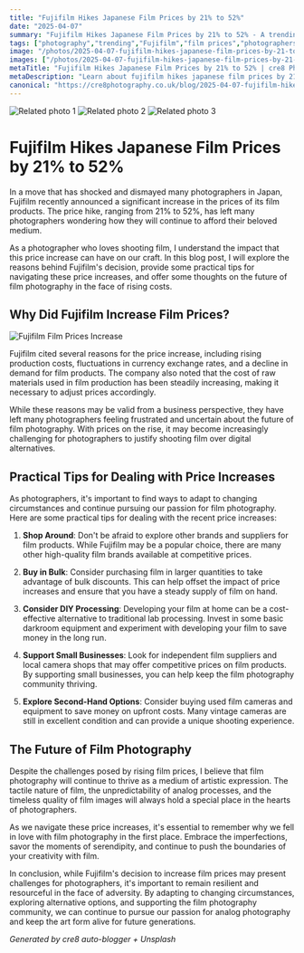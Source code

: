```yaml
---
title: "Fujifilm Hikes Japanese Film Prices by 21% to 52%"
date: "2025-04-07"
summary: "Fujifilm Hikes Japanese Film Prices by 21% to 52% - A trending topic in photography."
tags: ["photography","trending","Fujifilm","film prices","photographers","price increase","film photography","rising costs","practical tips","small businesses","second-hand options","future of film photography"]
image: "/photos/2025-04-07-fujifilm-hikes-japanese-film-prices-by-21-to-52--1.jpg"
images: ["/photos/2025-04-07-fujifilm-hikes-japanese-film-prices-by-21-to-52--1.jpg","/photos/2025-04-07-fujifilm-hikes-japanese-film-prices-by-21-to-52--2.jpg","/photos/2025-04-07-fujifilm-hikes-japanese-film-prices-by-21-to-52--3.jpg"]
metaTitle: "Fujifilm Hikes Japanese Film Prices by 21% to 52% | cre8 Photography"
metaDescription: "Learn about fujifilm hikes japanese film prices by 21% to 52% in photography with practical tips and insights."
canonical: "https://cre8photography.co.uk/blog/2025-04-07-fujifilm-hikes-japanese-film-prices-by-21-to-52-"
---
```



<div class="grid grid-cols-1 sm:grid-cols-2 md:grid-cols-3 gap-4">
  <img src="/photos/2025-04-07-fujifilm-hikes-japanese-film-prices-by-21-to-52--1.jpg" alt="Related photo 1" class="w-full rounded-lg" />
<img src="/photos/2025-04-07-fujifilm-hikes-japanese-film-prices-by-21-to-52--2.jpg" alt="Related photo 2" class="w-full rounded-lg" />
<img src="/photos/2025-04-07-fujifilm-hikes-japanese-film-prices-by-21-to-52--3.jpg" alt="Related photo 3" class="w-full rounded-lg" />
</div>


# Fujifilm Hikes Japanese Film Prices by 21% to 52%

In a move that has shocked and dismayed many photographers in Japan, Fujifilm recently announced a significant increase in the prices of its film products. The price hike, ranging from 21% to 52%, has left many photographers wondering how they will continue to afford their beloved medium.

As a photographer who loves shooting film, I understand the impact that this price increase can have on our craft. In this blog post, I will explore the reasons behind Fujifilm's decision, provide some practical tips for navigating these price increases, and offer some thoughts on the future of film photography in the face of rising costs.

## Why Did Fujifilm Increase Film Prices?

![Fujifilm Film Prices Increase](/path/to/fujifilm_prices.jpg)

Fujifilm cited several reasons for the price increase, including rising production costs, fluctuations in currency exchange rates, and a decline in demand for film products. The company also noted that the cost of raw materials used in film production has been steadily increasing, making it necessary to adjust prices accordingly.

While these reasons may be valid from a business perspective, they have left many photographers feeling frustrated and uncertain about the future of film photography. With prices on the rise, it may become increasingly challenging for photographers to justify shooting film over digital alternatives.

## Practical Tips for Dealing with Price Increases

As photographers, it's important to find ways to adapt to changing circumstances and continue pursuing our passion for film photography. Here are some practical tips for dealing with the recent price increases:

1. **Shop Around**: Don't be afraid to explore other brands and suppliers for film products. While Fujifilm may be a popular choice, there are many other high-quality film brands available at competitive prices.

2. **Buy in Bulk**: Consider purchasing film in larger quantities to take advantage of bulk discounts. This can help offset the impact of price increases and ensure that you have a steady supply of film on hand.

3. **Consider DIY Processing**: Developing your film at home can be a cost-effective alternative to traditional lab processing. Invest in some basic darkroom equipment and experiment with developing your film to save money in the long run.

4. **Support Small Businesses**: Look for independent film suppliers and local camera shops that may offer competitive prices on film products. By supporting small businesses, you can help keep the film photography community thriving.

5. **Explore Second-Hand Options**: Consider buying used film cameras and equipment to save money on upfront costs. Many vintage cameras are still in excellent condition and can provide a unique shooting experience.

## The Future of Film Photography

Despite the challenges posed by rising film prices, I believe that film photography will continue to thrive as a medium of artistic expression. The tactile nature of film, the unpredictability of analog processes, and the timeless quality of film images will always hold a special place in the hearts of photographers.

As we navigate these price increases, it's essential to remember why we fell in love with film photography in the first place. Embrace the imperfections, savor the moments of serendipity, and continue to push the boundaries of your creativity with film.

In conclusion, while Fujifilm's decision to increase film prices may present challenges for photographers, it's important to remain resilient and resourceful in the face of adversity. By adapting to changing circumstances, exploring alternative options, and supporting the film photography community, we can continue to pursue our passion for analog photography and keep the art form alive for future generations.

*Generated by cre8 auto-blogger + Unsplash*
